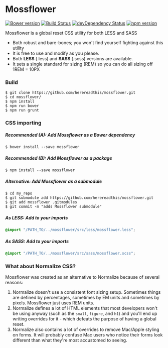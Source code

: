 Mossflower
==========

[![Bower version](https://badge.fury.io/bo/mossflower.svg)](http://badge.fury.io/bo/mossflower)
[![Build Status](https://secure.travis-ci.org/herereadthis/mossflower.svg?branch=master)](http://travis-ci.org/herereadthis/mossflower)
[![devDependency Status](https://david-dm.org/herereadthis/mossflower/dev-status.svg)](https://david-dm.org/herereadthis/mossflower#info=devDependencies)
[![npm version](https://badge.fury.io/js/mossflower.svg)](http://badge.fury.io/js/mossflower)

Mossflower is a global reset CSS utility for both LESS and SASS

* Both robust and bare-bones; you won't find yourself fighting against this utility
* It is free to use and modify as you please.
* Both **LESS** (.less) and **SASS** (.scss) versions are available.
* It sets a single standard for sizing (REM) so you can do all sizing off 1REM = 10PX

### Build

```
$ git clone https://github.com/herereadthis/mossflower.git
$ cd mossflower/
$ npm install
$ npm run bower
$ npm run grunt
```

### CSS importing

##### Recommended (A): Add Mossflower as a Bower dependency

```
$ bower install --save mossflower
```

##### Recommended (B): Add Mossflower as a package

```
$ npm install --save mossflower
```

##### Alternative: Add Mossflower as a submodule

```
$ cd my_repo
$ git submodule add https://github.com/herereadthis/mossflower.git
$ git add mossflower .gitmodules
$ git commit -m "adds Mossflower submodule"
```

##### As LESS: Add to your imports

```CSS
@import "/PATH_TO/../mossflower/src/less/mossflower.less";
```

##### As SASS: Add to your imports

```CSS
@import "/PATH_TO/../mossflower/src/sass/mossflower.scss";
```

### What about Normalize CSS?

Mossflower was created as an alternative to Normalize because of several reasons:

1. Normalize doesn't use a consistent font sizing setup. Sometimes things are defined by percentages, sometimes by EM units and sometimes by pixels. Mossflower just uses REM units.
2. Normalize defines a lot of HTML elements that most developers won't be using anyway (such as the ```small```, ```figure```, and ```h1```) and you'll end up writing overrides for it - which defeats the purpose of having a global reset.
3. Normalize also contains a lot of overrides to remove Mac/Apple styling on forms. It will probably confuse Mac users who notice their forms look different than what they're most accustomed to seeing.
